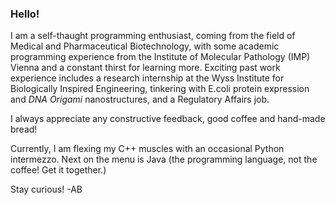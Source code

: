 ### Hello!
I am a self-thaught programming enthusiast, coming from the field of Medical and Pharmaceutical Biotechnology, with some academic programming experience from the Institute of Molecular Pathology (IMP) Vienna and a constant thirst for learning more. Exciting past work experience includes a research internship at the Wyss Institute for Biologically Inspired Engineering, tinkering with E.coli protein expression and *DNA Origami* nanostructures, and a Regulatory Affairs job. 

I always appreciate any constructive feedback, good coffee and hand-made bread!

Currently, I am flexing my C++ muscles with an occasional Python intermezzo. Next on the menu is Java (the programming language, not the coffee! Get it together.) 

Stay curious! -AB
